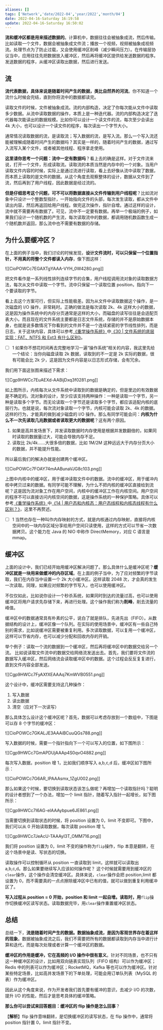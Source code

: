 ```yaml
---
aliases: []
tags: ['Network','date/2022-04','year/2022','month/04']
date: 2022-04-16-Saturday 16:19:58
update: 2022-04-16-Saturday 16:50:02
---
```


**流和缓冲区都是用来描述数据的**。计算机中，数据往往会被抽象成流，然后传输。比如读取一个文件，数据会被抽象成文件流；播放一个视频，视频被抽象成视频流。处理节点为了防止过载，又会使用缓冲区削峰（减少瞬间压力）。在传输层协议当中，应用往往先把数据放入缓冲区，然后再将缓冲区提供给发送数据的程序。发送数据的程序，从缓冲区读取出数据，然后进行发送。

## 流

**流代表数据，具体来说是随着时间产生的数据，类比自然界的河流**。你不知道一个流什么时候会完结，直到你将流中的数据都读完。

读取文件的时候，文件被抽象成流。流的内部构造，决定了你每次能从文件中读取多少数据。从流中读取数据的操作，本质上是一种迭代器。流的内部构造决定了迭代器每次能读出的数据规模。比如你可以设计一个读文件的流，每次至少会读出 4k 大小，也可以设计一个读文件的程序，每次读出一个字节大小。

通常情况读取数据的流，是读取流；写入数据的流，是写入流。那么一个写入流还能被理解成随着时间产生的数据吗？其实是一样的，随着时间产生的数据，通过写入流写入某个文件，或者被其他线程、程序拿走使用。

**这里请你思考一个问题：流中一定有数据吗**？看上去的确是这样。对于文件流来说，打开一个文件，形成读取流。读取流的本质当然是内存中的一个对象。当用户读取文件内容的时候，实际上是通过流进行读取，看上去好像从流中读取了数据，而本质上读取的是文件的数据。从这个角度去观察整体的设计，数据从文件到了流，然后再到了用户线程，因此数据是经过流的。

**但是仔细思考这个问题，可不可以将数据直接从文件传输到用户线程呢**？比如流对象中只设计一个整数型指针，一开始指向文件的头部，每次发生读取，都从文件中读出内容，然后再返回给用户线程。做完这次操作，指针自增。通过这样的设计，流中就不需要再有数据了。可见，流中不一定要有数据。再举一个极端的例子，如果我们设计一个随机数的产生流，每次读取流中的数据，都调用随机数函数生成一个随机数并返回，那么流中也不需要有数据的存储。

## 为什么要缓冲区？

在上面的例子当中，我们讨论的时候发现，**设计文件流时，可以只保留一个位置指针，不用真的将整个文件都读入内存**，像下图这样：

![[CioPOWCc7EGAXTgYAAA-VYH_0W4280.png]]

把文件看作是一系列线性排列连续字节的合集，用户线程调用流对象的读取数据方法，每次从文件中读取一个字节。流中只保留一个读取位置 position，指向下一个要读取的字节。

看上去这个方案可行，但实际上性能极差。因为从文件中读取数据这个操作，是一次磁盘的 I/O 操作，非常耗时。正确的做法是每次读取 2k、4k 这样大小的数据，这是因为操作系统中的内存分页通常是这样的大小，而磁盘的读写往往是会适配页表大小。而且现在的文件系统主要都是日志文件系统，存储的并不是原始数据本身，也就是说多数情况下你看到的文件并不是一个连续紧密的字节线性排列，而是日志。关于这块内容，具体可以参考[《重学操作系统》](https://shenceyun.lagou.com/t/Axo?fileGuid=xxQTRXtVcqtHK6j8)中[《30 | 文件系统的底层实现：FAT、NTFS 和 Ext3 有什么区别》](https://kaiwu.lagou.com/course/courseInfo.htm?courseId=478#/detail/pc?id=4640&fileGuid=xxQTRXtVcqtHK6j8)。
- [ ] 1
如果你不想花时间再去完整地学习一遍“操作系统”相关的内容，我这里先给一个结论：当你向磁盘读取 2k 数据，读取到的不一定是 2k 实际的数据，很有可能会比 2k 少，这是因为文件内容是以日志形式存储，会有冗余。

我们用下面这张图来描述下需求：

![[Cgp9HWCc7EuAEXd-AABijDxq3f0281.png]]

如上图所示，内核每次从文件系统中读取到的数据是确定的，但是里边的有效数据是不确定的。流对象的设计，至少应该支持两种操作：一种是读取一个字节，另一种是读取多个字节。而无论读取一个字节还是读取多个字节，都应该适配内核的底层行为。也就是说，每次流对象读取一个字节，内核可能会读取 2k、4k 的数据。这样的行为，才能真的做到减少磁盘的 I/O 操作。那么有同学可能会问：**内核为什么不一次先读取几兆数据或者读取更大的数据呢**？这有两个原因。

1. 如果是高并发场景下，并发读取数据时内存使用是根据并发数翻倍的，如果同时读取的数据量过大，可能会导致内存不足。
2. 读取比 2k/4k……大很多倍的数据，比如 1M/2M 这种远远大于内存分页大小的数据，并不能提升性能。

所以最后我们的解决办就是创建两个缓冲区。

![[CioPOWCc7FOAY74mAABunaVJG8c103.png]]

上图中内核中的缓冲区，用于缓冲读取文件中的数据。流中的缓冲区，用于缓冲内核中拷贝过来的数据。有同学可能不理解，为什么不把内核的缓冲区直接给到流呢？这是因为流对象工作在用户空间，内核中的缓冲区工作在内核空间。用户空间的程序不可以直接访问内核空间的数据，这是操作系统的一种保护策略。具体可以参考[《重学操作系统》](https://shenceyun.lagou.com/t/Axo?fileGuid=xxQTRXtVcqtHK6j8)中[《14 | 用户态和内核态：用户态线程和内核态线程有什么区别？》](https://kaiwu.lagou.com/course/courseInfo.htm?courseId=478#/detail/pc?id=4621&fileGuid=xxQTRXtVcqtHK6j8)，这里不再赘述。
- [ ] 1
当然也存在一种叫作内存映射的方式，就是内核通过内存映射，直接将内核空间中的一块内存区域分享给用户空间只读使用，这样的方式可以节省一次数据拷贝。这个能力在 Java 的 NIO 中称作 DirectMemory，对应 C 语言是 mmap。

## 缓冲区

上面的设计中，我们已经开始用缓冲区解决问题了。那么具体什么是缓冲区呢？**缓冲区就是一块用来做缓冲的内存区域**。在上面的例子当中，为了应对频繁的字节读取，我们在内存当中设置一个 2k 大小缓冲区。这样读取 2048 次，才会真的发生一次读取。同理，如果应对频繁的字节写入，也可以使用缓冲区。

不仅仅如此，比如说你设计一个秒杀系统，如果同时到达的流量过高，也可以使用缓冲区将用户请求先存储下来，再进行处理。这个操作我们称为**削峰**，削去流量的峰值。

缓冲区中的数据通常具有朴素的公平，说白了就是排队，先进先出（FIFO）。从数据结构的设计上，缓冲区像一个队列。在实际的使用场景中，缓冲区有一些自己特别的需求，比如说缓冲区需要被重复利用。多次读取数据，可以复用一个缓冲区，这样可以节省内存，也可以减少分配和回收内存的开销。

举个例子：读取一个流的数据到一个缓冲区，然后再将缓冲区中的数据交给另一个流。 比如说读取文件流中的数据交给网络流发送出去。首先，我们要将文件流的数据写入缓冲区，然后网络流会读取缓冲区中的数据。这个过程会反反复复进行，直到文件内容全部发送。

![[Cgp9HWCc7FyAXfXEAAAq7KmWVB0551.png]]

这个设计中，缓冲区需要支持这几种操作：

1. 写入数据
2. 读出数据
3. 清空（应对下一次读写）

那么具体怎么设计这个缓冲区呢？首先，数据可以考虑存放到一个数组中，下图是可以存 8 个字节的缓冲区：

![[CioPOWCc7GKALJE3AAAiBCuuQGs788.png]]

写入数据的时候，需要一个指针指向下一个可以写入的位置，如下图所示：

![[Cgp9HWCc7GmAPDUjAAAp4S0qvO4882.png]]

每次写入数据，position 增 1，比如我们顺序写入 a,b,c,d 后，缓冲区如下图所示：

![[CioPOWCc7G6AR_IPAAAsmx_1ZgU002.png]]

那么如果这个时候，要切换到读取状态该怎么做呢？再增加一个读取指针吗？聪明的设计者想到了一个办法，增加一个 limit 指针，随着写入指针一起增长，如下图所示：

![[Cgp9HWCc7I6AG-eIAAAybpue6JE861.png]]

当需要切换到读取状态的时候，将 position 设置为 0，limit 不变即可。下图中，我们可以从 0 开始读取数据，每次读取 position 增 1。

![[Cgp9HWCc7JeAcU-TAAAyI3T_OMM716.png]]

我们将 position 设置为 0，limit 不变的操作称为`flip`操作，flip 本意是翻转，在这个场景中是读、写状态的切换。

读取操作可以控制循环从 position 一直读取到 limit，这样就可以读取出 a,b,c,d。那么如果要继续写入应该如何操作呢？ 这个时候就需要用到缓冲区的`clear`操作，这个操作会清空缓冲区。具体来说，`clear`操作会把 position,limit 都设置为 0，而不需要真的一点点擦除缓冲区中已有的值，就可以做到重复利用缓冲区了。

**写入过程从 position = 0 开始，position 和 limit 一起自增。读取时，用**`flip`操作切换缓冲区读写状态。读取数据完毕，用`clear`操作重置缓冲区状态。

## 总结

总结一下，**流是随着时间产生的数据。数据抽象成流，是因为客观世界存在着这样的现象**。数据被抽象成流之后，我们不需要把所有的数据都读取到内存当中进行计算和迭代，而是每次处理或者计算一个缓冲区的数据。

**缓冲区的作用是缓冲，它在高频的 I/O 操作中很有意义**。针对不同场景，也不只有这一种缓冲区的设计，比如用双向链表实现队列（FIFO 结构）可以作为缓冲区；Redis 中的列表可以作为缓冲区；RocketMQ，Kafka 等也可以作为缓冲区。针对某些特定场景，比如高并发场景下的下单处理，可能会用订单队列表（MySQL 的表）作为缓冲区。

因此从这个角度来说，作为开发者我们首先要有缓冲的意识，去减少 I/O 的次数，提升 I/O 的性能，然后才是思考具体的缓冲策略。

**那么你可以尝试来回答题目：缓冲区的 flip 操作是怎么回事**？

【**解析**】flip 操作意味翻转，是切换缓冲区的读写状态，在 flip 操作中，通常将 position 指针置 0，limit 指针不变。
